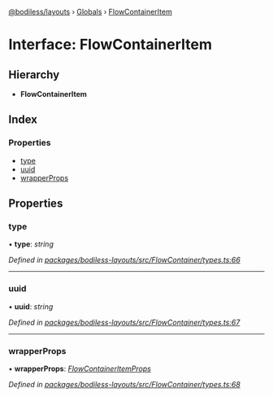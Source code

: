 [@bodiless/layouts](../README.md) › [Globals](../globals.md) › [FlowContainerItem](flowcontaineritem.md)

# Interface: FlowContainerItem

## Hierarchy

* **FlowContainerItem**

## Index

### Properties

* [type](flowcontaineritem.md#type)
* [uuid](flowcontaineritem.md#uuid)
* [wrapperProps](flowcontaineritem.md#wrapperprops)

## Properties

###  type

• **type**: *string*

*Defined in [packages/bodiless-layouts/src/FlowContainer/types.ts:66](https://github.com/johnsonandjohnson/Bodiless-JS/blob/9f88309f/packages/bodiless-layouts/src/FlowContainer/types.ts#L66)*

___

###  uuid

• **uuid**: *string*

*Defined in [packages/bodiless-layouts/src/FlowContainer/types.ts:67](https://github.com/johnsonandjohnson/Bodiless-JS/blob/9f88309f/packages/bodiless-layouts/src/FlowContainer/types.ts#L67)*

___

###  wrapperProps

• **wrapperProps**: *[FlowContainerItemProps](flowcontaineritemprops.md)*

*Defined in [packages/bodiless-layouts/src/FlowContainer/types.ts:68](https://github.com/johnsonandjohnson/Bodiless-JS/blob/9f88309f/packages/bodiless-layouts/src/FlowContainer/types.ts#L68)*
